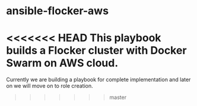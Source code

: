 # ansible-flocker-aws
<<<<<<< HEAD
This playbook builds a Flocker cluster with Docker Swarm on AWS cloud.
=======
Currently we are building a playbook for complete implementation and later on we will move on to role creation.
>>>>>>> master

